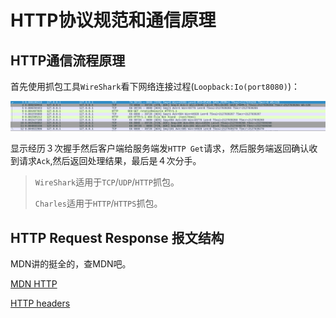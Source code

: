 # HTTP协议规范和通信原理

## HTTP通信流程原理

首先使用抓包工具`WireShark`看下网络连接过程(`Loopback:Io(port8080)`)：

![](../img/http本地请求数据包.png)

显示经历３次握手然后客户端给服务端发`HTTP Get`请求，然后服务端返回确认收到请求`Ack`,然后返回处理结果，最后是４次分手。

> `WireShark`适用于`TCP`/`UDP`/`HTTP`抓包。
>
> `Charles`适用于`HTTP`/`HTTPS`抓包。

## HTTP Request Response 报文结构

MDN讲的挺全的，查MDN吧。

[MDN HTTP](https://developer.mozilla.org/en-US/docs/Web/HTTP)

[HTTP headers](https://developer.mozilla.org/en-US/docs/Web/HTTP/Headers)

